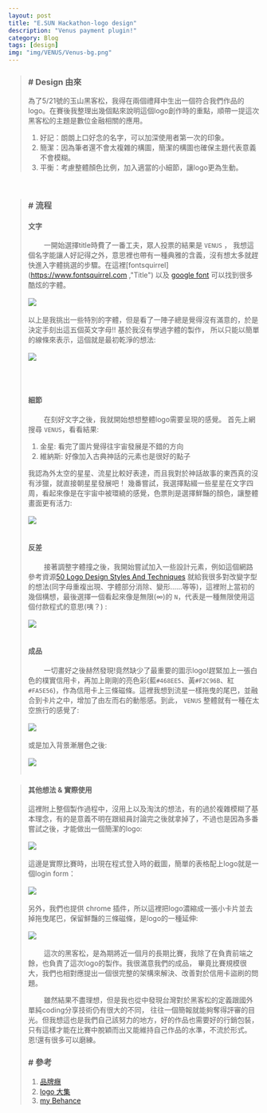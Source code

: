 ```yaml
---
layout: post
title: "E.SUN Hackathon-logo design"
description: "Venus payment plugin!"
category: Blog
tags: [design]
img: "img/VENUS/Venus-bg.png"
---
```

>### # Design 由來
> 為了5/21號的玉山黑客松，我得在兩個禮拜中生出一個符合我們作品的logo。在賽後我整理出幾個點來說明這個logo創作時的重點，順帶一提這次黑客松的主題是數位金融相關的應用。
>
> 1. 好記：朗朗上口好念的名字，可以加深使用者第一次的印象。
> 2. 簡潔：因為筆者還不會太複雜的構圖，簡潔的構圖也確保主題代表意義不會模糊。
> 3. 平衡：考慮整體顏色比例，加入適當的小細節，讓logo更為生動。
>

<br>

>### # 流程
>
> #### 文字
>  &nbsp;&nbsp;&nbsp;&nbsp;&nbsp;&nbsp;&nbsp;&nbsp;一開始選擇title時費了一番工夫，眾人投票的結果是 ```VENUS``` ，
>我想這個名字能讓人好記得之外，意思裡也帶有一種典雅的含義，沒有想太多就趕快進入字體挑選的步驟。在這裡[fontsquirrel](https://www.fontsquirrel.com ,"Title")
>以及 [google font](https://www.google.com/fonts,"Title") 可以找到很多酷炫的字體。
> <br><br><img src="/img/VENUS/Venus-ref.png"/><br><br>
>以上是我挑出一些特別的字體，但是看了一陣子總是覺得沒有滿意的，於是決定手刻出這五個英文字母!! 基於我沒有學過字體的製作，
> 所以只能以簡單的線條來表示，這個就是最初乾淨的想法:
> <br><br><img src="/img/VENUS/Venus-concept.png"/><br><br>
>
>
> <br>
>
> #### 細節
>&nbsp;&nbsp;&nbsp;&nbsp;&nbsp;&nbsp;&nbsp;&nbsp;在刻好文字之後，我就開始想想整體logo需要呈現的感覺。
> 首先上網搜尋 ```VENUS```，看看結果:
>
> 1. 金星: 看完了圖片覺得往宇宙發展是不錯的方向
> 2. 維納斯: 好像加入古典神話的元素也是很好的點子
>
> 我認為外太空的星星、流星比較好表達，而且我對於神話故事的東西真的沒有涉獵，就直接朝星星發展吧！
> 幾番嘗試，我選擇點綴一些星星在文字四周，看起來像是在宇宙中被環繞的感覺，色票則是選擇鮮豔的顏色，讓整體畫面更有活力:
> <br><br><img src="/img/VENUS/Venus-star.png"/><br><br>
>
> #### 反差
>&nbsp;&nbsp;&nbsp;&nbsp;&nbsp;&nbsp;&nbsp;&nbsp;接著調整字體撞之後，我開始嘗試加入一些設計元素，例如這個網路參考資源[50 Logo Design Styles And Techniques](https://www.logobee.com/logo-design-blog/post/50-logo-design-styles-and-techniques,"Title") 就給我很多對改變字型的想法(同字母重複出現、字體部分消除、變形......等等)，這裡附上當初的幾個構想，最後選擇一個看起來像是無限(∞)的 ```N```，代表是一種無限使用這個付款程式的意思(咦？) :
> <br><br><img src="/img/VENUS/Venus-n.png"/><br><br>
>
>
> #### 成品
>&nbsp;&nbsp;&nbsp;&nbsp;&nbsp;&nbsp;&nbsp;&nbsp;一切畫好之後赫然發現!竟然缺少了最重要的圖示logo!趕緊加上一張白色的樸實信用卡，再加上剛剛的亮色彩(藍```#468EE5```、黃```#F2C96B```、紅```#FA5E56```)，作為信用卡上三條磁條。這裡我想到流星一樣拖曳的尾巴，並融合到卡片之中，增加了由左而右的動態感。到此， ```VENUS``` 整體就有一種在太空旅行的感覺了:
> <br><br><img src="/img/VENUS/Venus-logo.png"/><br><br>
> 或是加入背景漸層色之後:
> <br><br><img src="/img/VENUS/Venus-bg.png"/><br><br>

> #### 其他想法 & 實際使用
> 這裡附上整個製作過程中，沒用上以及淘汰的想法，有的過於複雜模糊了基本理念，有的是意義不明在跟組員討論完之後就拿掉了，不過也是因為多番嘗試之後，才能做出一個簡潔的logo:
> <br><br><img src="/img/VENUS/Venus-workflow.png"/><br><br>
> 這邊是實際比賽時，出現在程式登入時的截圖，簡單的表格配上logo就是一個login form：
> <br><br><img src="/img/VENUS/Venus-login.png"/><br><br>
> 另外，我們也提供 chrome 插件，所以這裡把logo濃縮成一張小卡片並去掉拖曳尾巴，保留鮮豔的三條磁條，是logo的一種延伸:
> <br><br><img src="/img/VENUS/Venus-chrome.png"/><br><br>
> &nbsp;&nbsp;&nbsp;&nbsp;&nbsp;&nbsp;&nbsp;&nbsp;這次的黑客松，是為期將近一個月的長期比賽，我除了在負責前端之餘，也負責了這次logo的製作。我很滿意我們的成品，
> 畢竟比賽規模很大，我們也相對應提出一個很完整的架構來解決、改善對於信用卡盜刷的問題。
>
> &nbsp;&nbsp;&nbsp;&nbsp;&nbsp;&nbsp;&nbsp;&nbsp;雖然結果不盡理想，但是我也從中發現台灣對於黑客松的定義跟國外單純coding分享技術仍有很大的不同，
> 往往一個簡報就能夠奪得評審的目光。但我想這也是我們自己該努力的地方，好的作品也需要好的行銷包裝，
> 只有這樣才能在比賽中脫穎而出又能維持自己作品的水準，不流於形式。恩!還有很多可以磨練。
>
>
>### # 參考
>1.    [品牌癮](http://www.brandinlabs.com "Title")
>2.    [logo 大集](http://www.logoed.co.uk "Title")
>3.    [my Behance](https://www.behance.net/lichin-lin, "Title")
